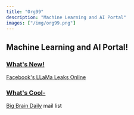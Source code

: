```yaml
---
title: "Org99"
description: "Machine Learning and AI Portal"
images: ["/img/org99.png"]
---
```


## Machine Learning and AI Portal!

### <a href="" class="blue">What's New!</a>

[Facebook's LLaMa Leaks Online](https://www.vice.com/en/article/xgwqgw/facebooks-powerful-large-language-model-leaks-online-4chan-llama)
<br>



### <a href="" class="green">What's Cool-</a>

 [Big Brain Daily](https://www.bigbraindaily.com/) mail list

